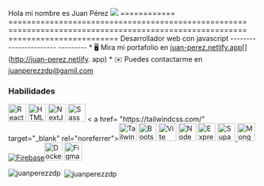 Hola mi nombre es Juan Pérez ![](https://user-images.githubusercontent.com/18350557/176309783-0785949b-9127-417c-8b55-ab5a4333674e.gif) ============ ==================================================== ==================================================== ======================== Desarrollador web con javascript ----------------------- --------- * 🖥️ Mira mi portafolio en [juan-perez.netlify.app](http://juan-perez.netlify.app)[](http://juan-perez.netlify. app) * ✉️ Puedes contactarme en [juanperezzdp@gamil.com](mailto:juanperezzdp@gamil.com)[](mailto:juanperezzdp@gamil.com)

### Habilidades


<p align="left">
<a href="https://reactjs.org/" target="_blank" rel="noreferrer"><img src="https://raw.githubusercontent.com/danielcranney/ readme-generator/main/public/icons/skills/react-colored.svg" width="36" height="36" alt="React" /></a> <a href="https://developer. mozilla.org/en-US/docs/Glossary/HTML5" target="_blank" rel="noreferrer"><img src="https://raw.githubusercontent.com/danielcranney/readme-generator/main/public/ iconos/habilidades/html5-colored.svg" width="36" height="36" alt="HTML5" /></a> <a href="https://nextjs.org/docs" target="_blank " rel="noreferrer"><img src="https://raw.githubusercontent.com/danielcranney/readme-generator/main/public/icons/skills/nextjs-colored.svg" width="36" height=" 36" alt="NextJs" /></a> <a href="https://sass-lang.com/" target="_blank" rel="noreferrer"><img src="https://raw .githubusercontent.com/danielcranney/readme-generator/main/public/icons/skills/sass-colored.svg" width="36" height="36" alt="Sass" /></a> < a href= "https://tailwindcss.com/" target="_blank" rel="noreferrer"><img src="https://raw.githubusercontent.com/danielcranney/readme-generator/main/public/icons/skills/ tailwindcss-colored.svg" width="36" height="36" alt="TailwindCSS" /></a> <a href="https://getbootstrap.com/" target="_blank" rel="noreferrer "><img src="https://raw.githubusercontent.com/danielcranney/readme-generator/main/public/icons/skills/bootstrap-colored.svg" width="36" height="36" alt=" Bootstrap" /></a> <a href="https://vitejs.dev/" target="_blank" rel="noreferrer"><img src="https://raw.githubusercontent.com/danielcranney/ readme-generator/main/public/icons/skills/vite-colored.svg" width="36" height="36" alt="Vite" /></a> <a href="https://nodejs. org/en/" target="_blank" rel="noreferrer"><img src="https://raw.githubusercontent.com/danielcranney/readme-generator/main/public/icons/skills/nodejs-colored.svg " width="36" height="36" alt="NodeJS" /></a> <a href="https://expressjs.com/" target="_blank" rel="noreferrer"><img src ="https://raw.githubusercontent.com/danielcranney/readme-generator/main/public/icons/skills/express-colored.svg" width="36" height="36" alt="Express" /></a> <a href="https://supabase.io/" target="_blank" rel="noreferrer"><img src="https://raw.githubusercontent.com/danielcranney/readme-generator/main/public/icons/skills/supabase-colored.svg" width="36" height="36" alt="Supabase" /> </a> <a href="https://www.mongodb.com/" target="_blank" rel="noreferrer"><img src="https://raw.githubusercontent.com/danielcranney/readme- generador/main/public/icons/skills/mongodb-colored.svg" width="36" height="36" alt="MongoDB" /></a> <a href="https://firebase.google. com/" target="_blank" rel="noreferrer"><img src="https://raw.githubusercontent.com/danielcranney/readme-generator/main/public/icons/skills/firebase-colored.svg" ancho ="36" altura="36" alt="Firebase" /></a><a href="https://www.docker.com/" target="_blank" rel="noreferrer"><img src="https://raw.githubusercontent.com/danielcranney/readme-generator/main/ public/icons/skills/docker-colored.svg" width="36" height="36" alt="Docker" /></a> <a href="https://www.figma.com/" objetivo ="_blank" rel="noreferrer"><img src="https://raw.githubusercontent.com/danielcranney/readme-generator/main/public/icons/skills/figma-colored.svg" width="36" altura="36" alt="Figma" /></a>
</p>


<p><img align="left" src="https://github-readme-stats.vercel.app/api/top-langs?username=juanperezzdp&show_icons=true&locale=en&layout=compact" alt="juanperezzdp" /></p>

<p>&nbsp;<img align="center" src="https://github-readme-stats.vercel.app/api?username=juanperezzdp&show_icons=true&locale=en" alt="juanperezzdp" /></p>

